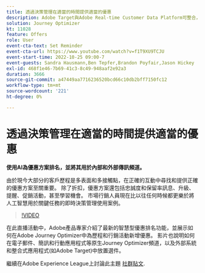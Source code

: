 ```yaml
---
title: 透過決策管理在適當的時間提供適當的優惠
description: Adobe Target與Adobe Real-time Customer Data Platform可整合，以提供更個人化的客戶體驗。 在此直播串流活動中，瞭解整合這兩個平台如何協助企業即時收集資料，然後建立和測試鎖定目標的體驗。 在即時示範中瞭解這項強大功能的端對端流程。
solution: Journey Optimizer
kt: 11028
feature: Offers
role: User
event-cta-text: Set Reminder
event-cta-url: https://www.youtube.com/watch?v=f1T9XU9TCJU
event-start-time: 2022-10-25 09:00-7
event-guests: Sandra Hausmann,Ben Tepfer,Brandon Poyfair,Jason Hickey
exl-id: 468f1e46-7b69-41c3-8c49-948aaf2e92a3
duration: 3666
source-git-commit: a47449aa7716236520bcd66c10db2bff7150fc12
workflow-type: tm+mt
source-wordcount: '221'
ht-degree: 0%

---
```


# 透過決策管理在適當的時間提供適當的優惠

**使用AI為優惠方案排名，並將其用於內部和外部傳訊頻道。**

由於現今大部分的客戶歷程是多表面和多接觸點，在正確的互動中尋找和提供正確的優惠方案至關重要。 除了折扣，優惠方案還包括忠誠度和保留率訊息、升級、提醒、促銷活動，甚至學習機會。 市場行銷人員現在比以往任何時候都更樂於將人工智慧用於關鍵任務的即時決策管理使用案例。

>[!VIDEO](https://video.tv.adobe.com/v/3410560/?quality=12&learn=on)

在此直播活動中，Adobe產品專家介紹了最新的智慧型優惠排名功能，並展示如何在Adobe Journey Optimizer中為歷程和行銷活動新增優惠。  影片也說明如何在電子郵件、簡訊和行動應用程式等原生Journey Optimizer頻道，以及外部系統和整合式應用程式(如Adobe Target)中放置選件。

繼續在Adobe Experience League上討論此主題 [社群貼文](https://experienceleaguecommunities.adobe.com/t5/journey-optimizer-discussions/experience-league-live-post-session-discussion-deliver-the-right/m-p/554802#M55).
